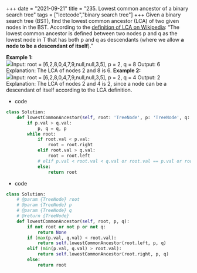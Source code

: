 +++
date = "2021-09-21"
title = "235. Lowest common ancestor of a binary search tree"
tags = ["leetcode","binary search tree"]
+++
Given a binary search tree (BST), find the lowest common ancestor (LCA) of two given nodes in the BST.
According to the [definition of LCA on Wikipedia](https://en.wikipedia.org/wiki/Lowest_common_ancestor): “The lowest common ancestor is defined between two nodes p and q as the lowest node in T that has both p and q as descendants (where we allow **a node to be a descendant of itself**).”
 
**Example 1:**  
![](https://assets.leetcode.com/uploads/2018/12/14/binarysearchtree_improved.png)Input: root = [6,2,8,0,4,7,9,null,null,3,5], p = 2, q = 8 Output: 6 Explanation: The LCA of nodes 2 and 8 is 6.
**Example 2:**  
![](https://assets.leetcode.com/uploads/2018/12/14/binarysearchtree_improved.png)Input: root = [6,2,8,0,4,7,9,null,null,3,5], p = 2, q = 4 Output: 2 Explanation: The LCA of nodes 2 and 4 is 2, since a node can be a descendant of itself according to the LCA definition.
- code
```py
class Solution:
    def lowestCommonAncestor(self, root: 'TreeNode', p: 'TreeNode', q: 'TreeNode') -> 'TreeNode':
        if p.val > q.val:
            p, q = q, p
        while root:
            if root.val < p.val:
                root = root.right
            elif root.val > q.val:
                root = root.left
            # elif p.val < root.val < q.val or root.val == p.val or root.val == q.val:
            else:
                return root

```
- code
```py
class Solution:
    # @param {TreeNode} root
    # @param {TreeNode} p
    # @param {TreeNode} q
    # @return {TreeNode}
    def lowestCommonAncestor(self, root, p, q):
        if not root or not p or not q:
            return None
        if (max(p.val, q.val) < root.val):
            return self.lowestCommonAncestor(root.left, p, q)
        elif (min(p.val, q.val) > root.val):
            return self.lowestCommonAncestor(root.right, p, q)
        else:
            return root
```

